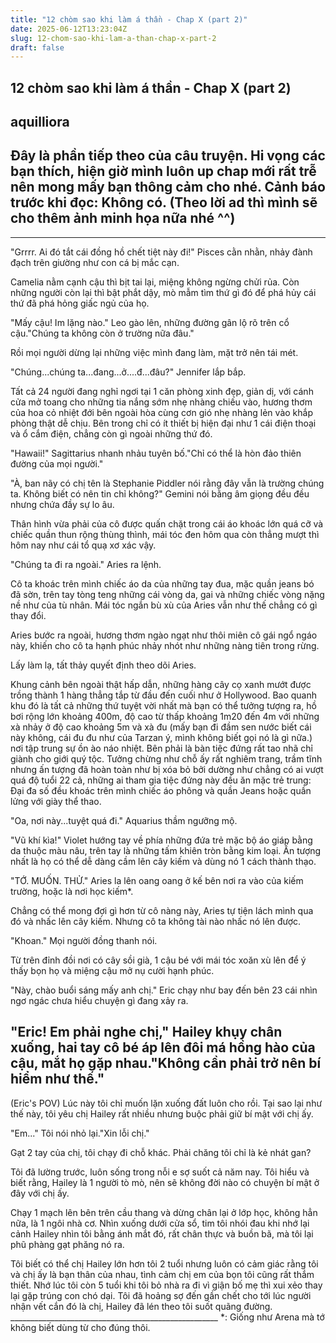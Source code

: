 ```yaml
---
title: "12 chòm sao khi làm á thần - Chap X (part 2)"
date: 2025-06-12T13:23:04Z
slug: 12-chom-sao-khi-lam-a-than-chap-x-part-2
draft: false
---
```


## 12 chòm sao khi làm á thần - Chap X (part 2)

## aquilliora

Đây là phần tiếp theo của câu truyện. Hi vọng các bạn thích, hiện giờ mình luôn up chap mới rất trễ nên mong mấy bạn thông cảm cho nhé. 
Cảnh báo trước khi đọc: Không có.
(Theo lời ad thì mình sẽ cho thêm ảnh minh họa nữa nhé ^^)
-----------------------------------------------------------------------------------------------------------------------------------

-----------------------------------------------------------------------------------------------------------------------------------
"Grrrr. Ai đó tắt cái đồng hồ chết tiệt này đi!" Pisces cằn nhằn, nhảy đành đạch trên giường như con cá bị mắc cạn.
 
Camelia nằm cạnh cậu thì bịt tai lại, miệng không ngừng chửi rủa. Còn những người còn lại thì bật phắt dậy, mò mẫm tìm thứ gì đó để phá hủy cái thứ đã phá hỏng giấc ngủ của họ.
 
"Mấy cậu! Im lặng nào." Leo gào lên, những đường gân lộ rõ trên cổ cậu."Chúng ta không còn ở trường nữa đâu."
 
Rồi mọi người dừng lại những việc mình đang làm, mặt trở nên tái mét.
 
"Chúng...chúng ta...đang...ở....đ...đâu?" Jennifer lắp bắp.
 
Tất cả 24 người đang nghỉ ngơi tại 1 căn phòng xinh đẹp, giản dị, với cánh cửa mở toang cho những tia nắng sớm nhẹ nhàng chiếu vào, hương thơm của hoa cỏ nhiệt đới bên ngoài hòa cùng cơn gió nhẹ nhàng lẻn vào khắp phòng thật dễ chịu. Bên trong chỉ có ít thiết bị hiện đại như 1 cái điện thoại và ổ cắm điện, chẳng còn gì ngoài những thứ đó.
 
"Hawaii!" Sagittarius nhanh nhảu tuyên bố."Chỉ có thể là hòn đảo thiên đường của mọi người."
 
"À, ban nãy có chị tên là Stephanie Piddler nói rằng đây vẫn là trường chúng ta. Không biết có nên tin chỉ không?" Gemini nói bằng âm giọng đều đều nhưng chứa đầy sự lo âu.
 
Thân hình vừa phải của cô được quấn chặt trong cái áo khoác lớn quá cỡ và chiếc quần thun rộng thùng thình, mái tóc đen hôm qua còn thẳng mượt thì hôm nay như cái tổ quạ xơ xác vậy. 
 
"Chúng ta đi ra ngoài." Aries ra lệnh.
 
Cô ta khoác trên mình chiếc áo da của những tay đua, mặc quần jeans bó đã sờn, trên tay tòng teng những cái vòng da, gai và những chiếc vòng nặng nề như của tù nhân. Mái tóc ngắn bù xù của Aries vẫn như thế chẳng có gì thay đổi.
 
Aries bước ra ngoài, hương thơm ngào ngạt như thôi miên cô gái ngổ ngáo này, khiến cho cô ta hạnh phúc nhảy nhót như những nàng tiên trong rừng.
 
Lấy làm lạ, tất thảy quyết định theo dõi Aries.
 
Khung cảnh bên ngoài thật hấp dẫn, những hàng cây cọ xanh mướt được trồng thành 1 hàng thẳng tắp từ đầu đến cuối như ở Hollywood. Bao quanh khu đó là tất cả những thứ tuyệt vời nhất mà bạn có thể tưởng tượng ra, hồ bơi rộng lớn khoảng 400m, độ cao từ thấp khoảng 1m20 đến 4m với những xà nhảy ở độ cao khoảng 5m và xà đu (mấy bạn đi đầm sen nước biết cái này không, cái đu đu như của Tarzan ý, mình không biết gọi nó là gì nữa.) nơi tập trung sự ồn ào náo nhiệt. Bên phải là bàn tiệc đứng rất tao nhã chỉ giành cho giới quý tộc. Tưởng chừng như chỗ ấy rất nghiêm trang, trầm tĩnh nhưng ấn tượng đã hoàn toàn như bị xóa bỏ bởi dường như chẳng có ai vượt quá độ tuổi 22 cả, những ai tham gia tiệc đứng này đều ăn mặc trẻ trung: Đại đa số đều khoác trên mình chiếc áo phông và quần Jeans hoặc quần lửng với giày thể thao.
 
"Oa, nơi này...tuyệt quá đi." Aquarius thầm ngưỡng mộ.
 
"Vũ khí kìa!" Violet hướng tay về phía những đứa trẻ mặc bộ áo giáp bằng da thuộc màu nâu, trên tay là những tấm khiên tròn bằng kim loại. Ấn tượng nhất là họ có thể dễ dàng cầm lên cây kiếm và dùng nó 1 cách thành thạo.
 
"TỚ. MUỐN. THỬ." Aries la lên oang oang ở kế bên nơi ra vào của kiếm trường, hoặc là nơi học kiếm*. 
 
Chẳng có thể mong đợi gì hơn từ cô nàng này, Aries tự tiện lách mình qua đó và nhấc lên cây kiếm. Nhưng cô ta không tài nào nhấc nó lên được.
 
"Khoan." Mọi người đồng thanh nói.
 
Từ trên đỉnh đồi nơi có cây sồi già, 1 cậu bé với mái tóc xoăn xù lên để ý thấy bọn họ và miệng cậu mở nụ cười hạnh phúc.
 
"Này, chào buổi sáng mấy anh chị." Eric chạy như bay đến bên 23 cái nhìn ngơ ngác chưa hiểu chuyện gì đang xảy ra.
 
"Eric! Em phải nghe chị," Hailey khụy chân xuống, hai tay cô bé áp lên đôi má hồng hào của cậu, mắt họ gặp nhau."Không cần phải trở nên bí hiểm như thế."
----------------------------------------------------------------------------------------------------------------------------
(Eric's POV)
Lúc này tôi chỉ muốn lặn xuống đất luôn cho rồi. Tại sao lại như thế này, tôi yêu chị Hailey rất nhiều nhưng buộc phải giữ bí mật với chị ấy. 
 
"Em..." Tôi nói nhỏ lại."Xin lỗi chị."
 
Gạt 2 tay của chị, tôi chạy đi chỗ khác. Phải chăng tôi chỉ là kẻ nhát gan? 
 
Tôi đã lường trước, luôn sống trong nỗi e sợ suốt cả năm nay. Tôi hiểu và biết rằng, Hailey là 1 người tò mò, nên sẽ không đời nào có chuyện bí mật ở đây với chị ấy.
 
Chạy 1 mạch lên bên trên cầu thang và dừng chân lại ở lớp học, không hẳn nữa, là 1 ngôi nhà cơ. Nhìn xuống dưới cửa sổ, tim tôi nhói đau khi nhớ lại cảnh Hailey nhìn tôi bằng ánh mắt đó, rất chân thực và buồn bã, mà tôi lại phũ phàng gạt phăng nó ra.
 
Tôi biết có thể chị Hailey lớn hơn tôi 2 tuổi nhưng luôn có cảm giác rằng tôi và chị ấy là bạn thân của nhau, tình cảm chị em của bọn tôi cũng rất thắm thiết. Nhớ lúc tôi còn 5 tuổi khi tôi bỏ nhà ra đi vì giận bố mẹ thì xui xẻo thay lại gặp trúng con chó dại. Tôi đã hoảng sợ đến gần chết cho tới lúc người nhận vết cắn đó là chị, Hailey đã lén theo tôi suốt quãng đường.
                             ____________________________________________________
*: Giống như Arena mà tớ không biết dùng từ cho đúng thôi.